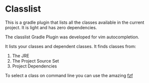 # Classlist

This is a gradle plugin that lists all the classes available in the current project. It is light and has zero dependencies.

The classlist Gradle Plugin was developed for vim autocompletion.

It lists your classes and dependent classes. It finds classes from:

1. The JRE
2. The Project Source Set
3. Project Dependencies

To select a class on command line you can use the amazing [fzf](https://github.com/junegunn/fzf)

